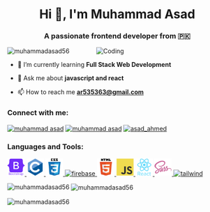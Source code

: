 <h1 align="center">Hi 👋, I'm Muhammad Asad</h1>
<h3 align="center">A passionate frontend developer from 🇵🇰</h3>
<img align="right" alt="Coding" width="300" src="https://raw.githubusercontent.com/7oSkaaa/7oSkaaa/main/Images/Right_Side.gif">

<p align="left"> <img src="https://komarev.com/ghpvc/?username=muhammadasad56&label=Profile%20views&color=0e75b6&style=flat" alt="muhammadasad56" /> </p>

- 🌱 I’m currently learning **Full Stack Web Development**

- 💬 Ask me about **javascript and react**

- 📫 How to reach me **ar535363@gmail.com**

<h3 align="left">Connect with me:</h3>
<p align="left">
<a href="https://www.linkedin.com/in/muhammad-asad-8246ba293" target="blank"><img align="center" src="https://raw.githubusercontent.com/rahuldkjain/github-profile-readme-generator/master/src/images/icons/Social/linked-in-alt.svg" alt="muhammad asad" height="30" width="40" /></a>
<a href="https://www.facebook.com/profile.php?id=100015699373076" target="blank"><img align="center" src="https://raw.githubusercontent.com/rahuldkjain/github-profile-readme-generator/master/src/images/icons/Social/facebook.svg" alt="muhammad asad" height="30" width="40" /></a>
<a href="https://leetcode.com/u/Asad_Ahmed" target="blank"><img align="center" src="https://raw.githubusercontent.com/rahuldkjain/github-profile-readme-generator/master/src/images/icons/Social/leet-code.svg" alt="asad_ahmed" height="30" width="40" /></a>
</p>

<h3 align="left">Languages and Tools:</h3>
<p align="left"> <a href="https://getbootstrap.com" target="_blank" rel="noreferrer"> <img src="https://raw.githubusercontent.com/devicons/devicon/master/icons/bootstrap/bootstrap-plain-wordmark.svg" alt="bootstrap" width="40" height="40"/> </a> <a href="https://www.cprogramming.com/" target="_blank" rel="noreferrer"> <img src="https://raw.githubusercontent.com/devicons/devicon/master/icons/c/c-original.svg" alt="c" width="40" height="40"/> </a> <a href="https://www.w3schools.com/css/" target="_blank" rel="noreferrer"> <img src="https://raw.githubusercontent.com/devicons/devicon/master/icons/css3/css3-original-wordmark.svg" alt="css3" width="40" height="40"/> </a> <a href="https://firebase.google.com/" target="_blank" rel="noreferrer"> <img src="https://www.vectorlogo.zone/logos/firebase/firebase-icon.svg" alt="firebase" width="40" height="40"/> </a> <a href="https://www.w3.org/html/" target="_blank" rel="noreferrer"> <img src="https://raw.githubusercontent.com/devicons/devicon/master/icons/html5/html5-original-wordmark.svg" alt="html5" width="40" height="40"/> </a> <a href="https://developer.mozilla.org/en-US/docs/Web/JavaScript" target="_blank" rel="noreferrer"> <img src="https://raw.githubusercontent.com/devicons/devicon/master/icons/javascript/javascript-original.svg" alt="javascript" width="40" height="40"/> </a> <a href="https://reactjs.org/" target="_blank" rel="noreferrer"> <img src="https://raw.githubusercontent.com/devicons/devicon/master/icons/react/react-original-wordmark.svg" alt="react" width="40" height="40"/> </a> <a href="https://sass-lang.com" target="_blank" rel="noreferrer"> <img src="https://raw.githubusercontent.com/devicons/devicon/master/icons/sass/sass-original.svg" alt="sass" width="40" height="40"/> </a> <a href="https://tailwindcss.com/" target="_blank" rel="noreferrer"> <img src="https://www.vectorlogo.zone/logos/tailwindcss/tailwindcss-icon.svg" alt="tailwind" width="40" height="40"/> </a> </p>

<p><img align="left" src="https://github-readme-stats.vercel.app/api/top-langs?username=muhammadasad56&show_icons=true&locale=en&layout=compact" alt="muhammadasad56" /></p>

<p>&nbsp;<img align="center" src="https://github-readme-stats.vercel.app/api?username=muhammadasad56&show_icons=true&locale=en" alt="muhammadasad56" /></p>

<p><img align="center" src="https://github-readme-streak-stats.herokuapp.com/?user=muhammadasad56&" alt="muhammadasad56" /></p>

